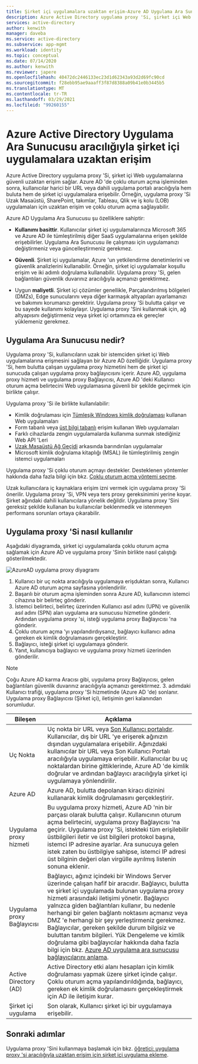 ```yaml
---
title: Şirket içi uygulamalara uzaktan erişim-Azure AD Uygulama Ara Sunucusu
description: Azure Active Directory uygulama proxy 'Si, şirket içi Web uygulamalarına güvenli uzaktan erişim sağlar. Azure AD 'de çoklu oturum açma işleminden sonra, kullanıcılar harici bir URL veya dahili uygulama portalı aracılığıyla hem buluta hem de şirket içi uygulamalara erişebilir. Örneğin, uygulama proxy 'Si Uzak Masaüstü, SharePoint, takımlar, Tableau, Qlik ve iş kolu (LOB) uygulamaları için uzaktan erişim ve çoklu oturum açma sağlayabilir.
services: active-directory
author: kenwith
manager: daveba
ms.service: active-directory
ms.subservice: app-mgmt
ms.workload: identity
ms.topic: conceptual
ms.date: 07/14/2020
ms.author: kenwith
ms.reviewer: japere
ms.openlocfilehash: 40472dc2446133ec23d1d62343a93d2d69fc90cd
ms.sourcegitcommit: f28ebb95ae9aaaff3f87d8388a09b41e0b3445b5
ms.translationtype: MT
ms.contentlocale: tr-TR
ms.lasthandoff: 03/29/2021
ms.locfileid: "99260155"
---
```

# <a name="remote-access-to-on-premises-applications-through-azure-ad-application-proxy"></a>Azure Active Directory Uygulama Ara Sunucusu aracılığıyla şirket içi uygulamalara uzaktan erişim

Azure Active Directory uygulama proxy 'Si, şirket içi Web uygulamalarına güvenli uzaktan erişim sağlar. Azure AD 'de çoklu oturum açma işleminden sonra, kullanıcılar harici bir URL veya dahili uygulama portalı aracılığıyla hem buluta hem de şirket içi uygulamalara erişebilir. Örneğin, uygulama proxy 'Si Uzak Masaüstü, SharePoint, takımlar, Tableau, Qlik ve iş kolu (LOB) uygulamaları için uzaktan erişim ve çoklu oturum açma sağlayabilir.

Azure AD Uygulama Ara Sunucusu şu özelliklere sahiptir:

- **Kullanımı basittir**. Kullanıcılar şirket içi uygulamalarınıza Microsoft 365 ve Azure AD ile tümleştirilmiş diğer SaaS uygulamalarına erişen şekilde erişebilirler. Uygulama Ara Sunucusu ile çalışması için uygulamanızı değiştirmeniz veya güncelleştirmeniz gerekmez.

- **Güvenli**. Şirket içi uygulamalar, Azure 'un yetkilendirme denetimlerini ve güvenlik analizlerini kullanabilir. Örneğin, şirket içi uygulamalar koşullu erişim ve iki adımlı doğrulama kullanabilir. Uygulama proxy 'Si, gelen bağlantıları güvenlik duvarınız aracılığıyla açmanızı gerektirmez.

- Uygun **maliyetli**. Şirket içi çözümler genellikle, Parçalandırılmış bölgeleri (DMZs), Edge sunucularını veya diğer karmaşık altyapıları ayarlamanızı ve bakımını korumanızı gerektirir. Uygulama proxy 'Si bulutta çalışır ve bu sayede kullanımı kolaylaşır. Uygulama proxy 'Sini kullanmak için, ağ altyapısını değiştirmeniz veya şirket içi ortamınıza ek gereçler yüklemeniz gerekmez.

## <a name="what-is-application-proxy"></a>Uygulama Ara Sunucusu nedir?
Uygulama proxy 'Si, kullanıcıların uzak bir istemciden şirket içi Web uygulamalarına erişmesini sağlayan bir Azure AD özelliğidir. Uygulama proxy 'Si, hem bulutta çalışan uygulama proxy hizmetini hem de şirket içi sunucuda çalışan uygulama proxy bağlayıcısını içerir. Azure AD, uygulama proxy hizmeti ve uygulama proxy Bağlayıcısı, Azure AD 'deki Kullanıcı oturum açma belirtecini Web uygulamasına güvenli bir şekilde geçirmek için birlikte çalışır.

Uygulama proxy 'Si ile birlikte kullanılabilir:

* Kimlik doğrulaması için [Tümleşik Windows kimlik doğrulaması](application-proxy-configure-single-sign-on-with-kcd.md) kullanan Web uygulamaları
* Form tabanlı veya [üst bilgi tabanlı](./application-proxy-configure-single-sign-on-with-headers.md) erişim kullanan Web uygulamaları
* Farklı cihazlarda zengin uygulamalarda kullanıma sunmak istediğiniz Web API 'Leri
* [Uzak Masaüstü Ağ Geçidi](application-proxy-integrate-with-remote-desktop-services.md) arkasında barındırılan uygulamalar
* Microsoft kimlik doğrulama kitaplığı (MSAL) ile tümleştirilmiş zengin istemci uygulamaları

Uygulama proxy 'Si çoklu oturum açmayı destekler. Desteklenen yöntemler hakkında daha fazla bilgi için bkz. [Çoklu oturum açma yöntemi seçme](sso-options.md#choosing-a-single-sign-on-method).

Uzak kullanıcılara iç kaynaklara erişim izni vermek için uygulama proxy 'Si önerilir. Uygulama proxy 'Si, VPN veya ters proxy gereksinimini yerine koyar. Şirket ağındaki dahili kullanıcılara yönelik değildir.  Uygulama proxy 'Sini gereksiz şekilde kullanan bu kullanıcılar beklenmedik ve istenmeyen performans sorunları ortaya çıkarabilir.

## <a name="how-application-proxy-works"></a>Uygulama proxy 'Si nasıl kullanılır

Aşağıdaki diyagramda, şirket içi uygulamalarda çoklu oturum açma sağlamak için Azure AD ve uygulama proxy 'Sinin birlikte nasıl çalıştığı gösterilmektedir.

![AzureAD uygulama proxy diyagramı](./media/application-proxy/azureappproxxy.png)

1. Kullanıcı bir uç nokta aracılığıyla uygulamaya erişduktan sonra, Kullanıcı Azure AD oturum açma sayfasına yönlendirilir.
2. Başarılı bir oturum açma işleminden sonra Azure AD, kullanıcının istemci cihazına bir belirteç gönderir.
3. İstemci belirteci, belirteç üzerinden Kullanıcı asıl adını (UPN) ve güvenlik asıl adını (SPN) alan uygulama ara sunucusu hizmetine gönderir. Ardından uygulama proxy 'si, isteği uygulama proxy Bağlayıcısı 'na gönderir.
4. Çoklu oturum açma 'yı yapılandırdıysanız, bağlayıcı kullanıcı adına gereken ek kimlik doğrulamasını gerçekleştirir.
5. Bağlayıcı, isteği şirket içi uygulamaya gönderir.
6. Yanıt, kullanıcıya bağlayıcı ve uygulama proxy hizmeti üzerinden gönderilir.

> [!NOTE]
> Çoğu Azure AD karma Aracısı gibi, uygulama proxy Bağlayıcısı, gelen bağlantıları güvenlik duvarınız aracılığıyla açmanızı gerektirmez. 3. adımdaki Kullanıcı trafiği, uygulama proxy 'Si hizmetinde (Azure AD 'de) sonlanır. Uygulama proxy Bağlayıcısı (Şirket içi), iletişimin geri kalanından sorumludur.
>


| Bileşen | Açıklama |
| --------- | ----------- |
| Uç Nokta  | Uç nokta bir URL veya [Son Kullanıcı portalıdır](end-user-experiences.md). Kullanıcılar, dış bir URL 'ye erişerek ağınızın dışından uygulamalara erişebilir. Ağınızdaki kullanıcılar bir URL veya Son Kullanıcı Portalı aracılığıyla uygulamaya erişebilir. Kullanıcılar bu uç noktalardan birine gittiklerinde, Azure AD 'de kimlik doğrular ve ardından bağlayıcı aracılığıyla şirket içi uygulamaya yönlendirilir.|
| Azure AD | Azure AD, bulutta depolanan kiracı dizinini kullanarak kimlik doğrulamasını gerçekleştirir. |
| Uygulama proxy hizmeti | Bu uygulama proxy hizmeti, Azure AD 'nin bir parçası olarak bulutta çalışır. Kullanıcının oturum açma belirtecini, uygulama proxy Bağlayıcısı 'na geçirir. Uygulama proxy 'Si, istekteki tüm erişilebilir üstbilgileri iletir ve üst bilgileri protokol başına, istemci IP adresine ayarlar. Ara sunucuya gelen istek zaten bu üstbilgiye sahipse, istemci IP adresi üst bilginin değeri olan virgülle ayrılmış listenin sonuna eklenir.|
| Uygulama proxy Bağlayıcısı | Bağlayıcı, ağınız içindeki bir Windows Server üzerinde çalışan hafif bir aracıdır. Bağlayıcı, bulutta ve şirket içi uygulamada bulunan uygulama proxy hizmeti arasındaki iletişimi yönetir. Bağlayıcı yalnızca giden bağlantıları kullanır, bu nedenle herhangi bir gelen bağlantı noktasını açmanız veya DMZ 'e herhangi bir şey yerleştirmeniz gerekmez. Bağlayıcılar, gereken şekilde durum bilgisiz ve buluttan tanıtım bilgileri. Yük Dengeleme ve kimlik doğrulama gibi bağlayıcılar hakkında daha fazla bilgi için bkz. [Azure AD uygulama ara sunucusu bağlayıcılarını anlama](application-proxy-connectors.md).|
| Active Directory (AD) | Active Directory etki alanı hesapları için kimlik doğrulaması yapmak üzere şirket içinde çalışır. Çoklu oturum açma yapılandırıldığında, bağlayıcı, gereken ek kimlik doğrulamasını gerçekleştirmek için AD ile iletişim kurar.
| Şirket içi uygulama | Son olarak, Kullanıcı şirket içi bir uygulamaya erişebilir.

## <a name="next-steps"></a>Sonraki adımlar
Uygulama proxy 'Sini kullanmaya başlamak için bkz. [öğretici: uygulama proxy 'si aracılığıyla uzaktan erişim için şirket içi uygulama ekleme](application-proxy-add-on-premises-application.md).